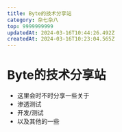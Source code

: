 ```yaml
---
title: Byte的技术分享站
category: 杂七杂八
top: 9999999999
updatedAt: 2024-03-16T10:44:26.492Z
createdAt: 2024-03-16T10:23:04.565Z
---
```


# Byte的技术分享站
- 这里会时不时分享一些关于
- 渗透测试
- 开发/测试
- 以及其他的一些
<!-- more -->
